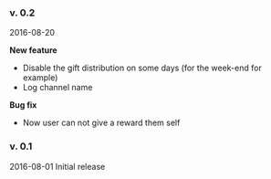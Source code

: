 ### v. 0.2
2016-08-20

**New feature**
- Disable the gift distribution on some days (for the week-end for example)
- Log channel name

**Bug fix**
- Now user can not give a reward them self

### v. 0.1
2016-08-01
Initial release